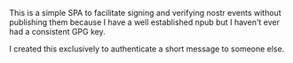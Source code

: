 This is a simple SPA to facilitate signing and verifying nostr events without publishing them because I have a well established npub but I haven't ever had a consistent GPG key.

I created this exclusively to authenticate a short message to someone else.
